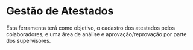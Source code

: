 # Gestão de Atestados
Esta ferramenta terá como objetivo, o cadastro dos atestados pelos colaboradores, e uma área de análise e aprovação/reprovação por parte dos supervisores.
